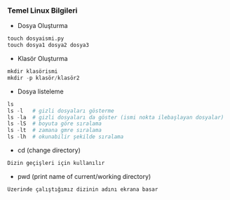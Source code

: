 ### Temel Linux Bilgileri


+ Dosya Oluşturma

```python
touch dosyaismi.py
touch dosya1 dosya2 dosya3
```

+ Klasör Oluşturma

```python
mkdir klasörismi
mkdir -p klasör/klasör2
```

+ Dosya listeleme

```python
ls
ls -l   # gizli dosyaları gösterme
ls -la  # gizli dosyaları da göster (ismi nokta ilebaşlayan dosyalar)
ls -lS  # boyuta göre sıralama
ls -lt  # zamana gmre sıralama
ls -lh  # okunabilir şekilde sıralama 
```

+ cd (change directory)

```python
Dizin geçişleri için kullanılır
```

+ pwd (print name of current/working directory)

```python
Üzerinde çalıştığımız dizinin adını ekrana basar
```
